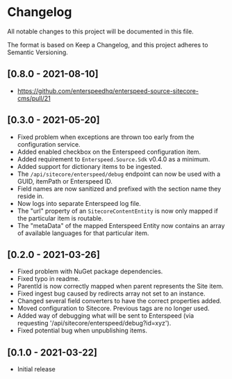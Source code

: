 # Changelog

All notable changes to this project will be documented in this file.

The format is based on Keep a Changelog, and this project adheres to Semantic Versioning.

## [0.8.0 - 2021-08-10]
* https://github.com/enterspeedhq/enterspeed-source-sitecore-cms/pull/21

## [0.3.0 - 2021-05-20]

* Fixed problem when exceptions are thrown too early from the configuration service.
* Added enabled checkbox on the Enterspeed configuration item.
* Added requirement to ```Enterspeed.Source.Sdk``` v0.4.0 as a minimum.
* Added support for dictionary items to be ingested.
* The ```/api/sitecore/enterspeed/debug``` endpoint can now be used with a GUID, itemPath or Enterspeed ID.
* Field names are now sanitized and prefixed with the section name they reside in.
* Now logs into separate Enterspeed log file.
* The "url" property of an ```SitecoreContentEntity``` is now only mapped if the particular item is routable.
* The "metaData" of the mapped Enterspeed Entity now contains an array of available languages for that particular item.

## [0.2.0 - 2021-03-26]

* Fixed problem with NuGet package dependencies.
* Fixed typo in readme.
* ParentId is now correctly mapped when parent represents the Site item.
* Fixed ingest bug caused by redirects array not set to an instance.
* Changed several field converters to have the correct properties added.
* Moved configuration to Sitecore. Previous <setting /> tags are no longer used.
* Added way of debugging what will be sent to Enterspeed (via requesting '/api/sitecore/enterspeed/debug?id=xyz').
* Fixed potential bug when unpublishing items.

## [0.1.0 - 2021-03-22]

* Initial release